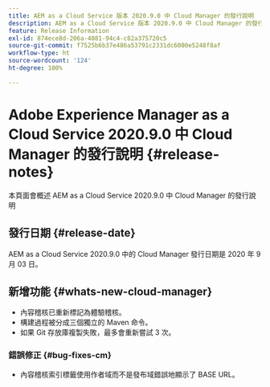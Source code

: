 ```yaml
---
title: AEM as a Cloud Service 版本 2020.9.0 中 Cloud Manager 的發行說明
description: AEM as a Cloud Service 版本 2020.9.0 中 Cloud Manager 的發行說明
feature: Release Information
exl-id: 874ece8d-206a-4081-94c4-c82a375720c5
source-git-commit: f7525b6b37e486a53791c2331dc6000e5248f8af
workflow-type: ht
source-wordcount: '124'
ht-degree: 100%

---
```


# Adobe Experience Manager as a Cloud Service 2020.9.0 中 Cloud Manager 的發行說明 {#release-notes}

本頁面會概述 AEM as a Cloud Service 2020.9.0 中 Cloud Manager 的發行說明

## 發行日期 {#release-date}

AEM as a Cloud Service 2020.9.0 中的 Cloud Manager 發行日期是 2020 年 9 月 03 日。

## 新增功能 {#whats-new-cloud-manager}

* 內容稽核已重新標記為體驗稽核。
* 構建過程被分成三個獨立的 Maven 命令。
* 如果 Git 存放庫複製失敗，最多會重新嘗試 3 次。

### 錯誤修正 {#bug-fixes-cm}

* 內容稽核索引標籤使用作者域而不是發布域錯誤地顯示了 BASE URL。
